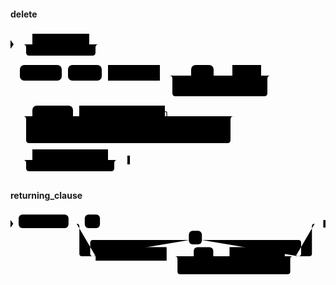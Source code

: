 #### delete

<svg class="rrdiagram" version="1.1" xmlns:xlink="http://www.w3.org/1999/xlink" xmlns="http://www.w3.org/2000/svg" width="436" height="235" viewbox="0 0 436 235"><path class="connector" d="M0 22h35m91 0h20m-126 0q5 0 5 5v8q0 5 5 5h101q5 0 5-5v-8q0-5 5-5m5 0h7m2 0h2m2 0h2m-161 50h2m2 0h2m2 0h7m67 0h10m54 0h10m83 0h50m36 0h20m-71 0q5 0 5 5v8q0 5 5 5h46q5 0 5-5v-8q0-5 5-5m5 0h10m46 0h20m-167 0q5 0 5 5v23q0 5 5 5h142q5 0 5-5v-23q0-5 5-5m5 0h7m2 0h2m2 0h2m-436 65h2m2 0h2m2 0h27m65 0h10m137 0h115m-337 25q0 5 5 5h5m65 0h10m77 0h10m36 0h10m99 0h5q5 0 5-5m-332-25q5 0 5 5v33q0 5 5 5h317q5 0 5-5v-33q0-5 5-5m5 0h7m2 0h2m2 0h2m-377 70h2m2 0h2m2 0h27m121 0h20m-156 0q5 0 5 5v8q0 5 5 5h131q5 0 5-5v-8q0-5 5-5m5 0h15"/><polygon points="0,29 5,22 0,15" style="fill:black;stroke-width:0"/><a xlink:href="../../../syntax_resources/grammar_diagrams#with-clause"><rect class="rule" x="35" y="5" width="91" height="25"/><text class="text" x="45" y="22">with_clause</text></a><rect class="literal" x="15" y="55" width="67" height="25" rx="7"/><text class="text" x="25" y="72">DELETE</text><rect class="literal" x="92" y="55" width="54" height="25" rx="7"/><text class="text" x="102" y="72">FROM</text><a xlink:href="../../../syntax_resources/grammar_diagrams#table-expr"><rect class="rule" x="156" y="55" width="83" height="25"/><text class="text" x="166" y="72">table_expr</text></a><rect class="literal" x="289" y="55" width="36" height="25" rx="7"/><text class="text" x="299" y="72">AS</text><a xlink:href="../../../syntax_resources/grammar_diagrams#alias"><rect class="rule" x="355" y="55" width="46" height="25"/><text class="text" x="365" y="72">alias</text></a><rect class="literal" x="35" y="120" width="65" height="25" rx="7"/><text class="text" x="45" y="137">WHERE</text><a xlink:href="../../../syntax_resources/grammar_diagrams#boolean-expression"><rect class="rule" x="110" y="120" width="137" height="25"/><text class="text" x="120" y="137">boolean_expression</text></a><rect class="literal" x="35" y="150" width="65" height="25" rx="7"/><text class="text" x="45" y="167">WHERE</text><rect class="literal" x="110" y="150" width="77" height="25" rx="7"/><text class="text" x="120" y="167">CURRENT</text><rect class="literal" x="197" y="150" width="36" height="25" rx="7"/><text class="text" x="207" y="167">OF</text><a xlink:href="../../../syntax_resources/grammar_diagrams#cursor-name"><rect class="rule" x="243" y="150" width="99" height="25"/><text class="text" x="253" y="167">cursor_name</text></a><a xlink:href="#returning-clause"><rect class="rule" x="35" y="190" width="121" height="25"/><text class="text" x="45" y="207">returning_clause</text></a><polygon points="187,214 191,214 191,200 187,200" style="fill:black;stroke-width:0"/></svg>

#### returning_clause

<svg class="rrdiagram" version="1.1" xmlns:xlink="http://www.w3.org/1999/xlink" xmlns="http://www.w3.org/2000/svg" width="581" height="125" viewbox="0 0 581 125"><path class="connector" d="M0 22h15m92 0h30m28 0h401m-444 0q5 0 5 5v50q0 5 5 5h25m-5 0q-5 0-5-5v-20q0-5 5-5h177m24 0h178q5 0 5 5v20q0 5-5 5m-243 0h50m36 0h20m-71 0q5 0 5 5v8q0 5 5 5h46q5 0 5-5v-8q0-5 5-5m5 0h10m102 0h20m-223 0q5 0 5 5v23q0 5 5 5h198q5 0 5-5v-23q0-5 5-5m5 0h25q5 0 5-5v-50q0-5 5-5m5 0h15"/><polygon points="0,29 5,22 0,15" style="fill:black;stroke-width:0"/><rect class="literal" x="15" y="5" width="92" height="25" rx="7"/><text class="text" x="25" y="22">RETURNING</text><rect class="literal" x="137" y="5" width="28" height="25" rx="7"/><text class="text" x="147" y="22">*</text><rect class="literal" x="329" y="35" width="24" height="25" rx="7"/><text class="text" x="339" y="52">,</text><a xlink:href="../../../syntax_resources/grammar_diagrams#output-expression"><rect class="rule" x="157" y="65" width="131" height="25"/><text class="text" x="167" y="82">output_expression</text></a><rect class="literal" x="338" y="65" width="36" height="25" rx="7"/><text class="text" x="348" y="82">AS</text><a xlink:href="../../../syntax_resources/grammar_diagrams#output-name"><rect class="rule" x="404" y="65" width="102" height="25"/><text class="text" x="414" y="82">output_name</text></a><polygon points="577,29 581,29 581,15 577,15" style="fill:black;stroke-width:0"/></svg>

